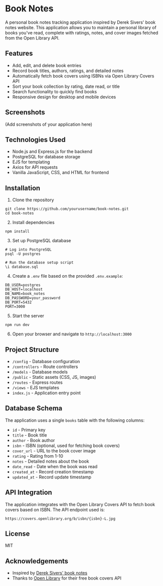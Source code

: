 # Book Notes

A personal book notes tracking application inspired by Derek Sivers' book notes website. This application allows you to maintain a personal library of books you've read, complete with ratings, notes, and cover images fetched from the Open Library API.

## Features

- Add, edit, and delete book entries
- Record book titles, authors, ratings, and detailed notes
- Automatically fetch book covers using ISBNs via Open Library Covers API
- Sort your book collection by rating, date read, or title
- Search functionality to quickly find books
- Responsive design for desktop and mobile devices

## Screenshots

(Add screenshots of your application here)

## Technologies Used

- Node.js and Express.js for the backend
- PostgreSQL for database storage
- EJS for templating
- Axios for API requests
- Vanilla JavaScript, CSS, and HTML for frontend

## Installation

1. Clone the repository
```
git clone https://github.com/yourusername/book-notes.git
cd book-notes
```

2. Install dependencies
```
npm install
```

3. Set up PostgreSQL database
```
# Log into PostgreSQL
psql -U postgres

# Run the database setup script
\i database.sql
```

4. Create a `.env` file based on the provided `.env.example`:
```
DB_USER=postgres
DB_HOST=localhost
DB_NAME=book_notes
DB_PASSWORD=your_password
DB_PORT=5432
PORT=3000
```

5. Start the server
```
npm run dev
```

6. Open your browser and navigate to `http://localhost:3000`

## Project Structure

- `/config` - Database configuration
- `/controllers` - Route controllers
- `/models` - Database models
- `/public` - Static assets (CSS, JS, images)
- `/routes` - Express routes
- `/views` - EJS templates
- `index.js` - Application entry point

## Database Schema

The application uses a single `books` table with the following columns:

- `id` - Primary key
- `title` - Book title
- `author` - Book author
- `isbn` - ISBN (optional, used for fetching book covers)
- `cover_url` - URL to the book cover image
- `rating` - Rating from 1-10
- `notes` - Detailed notes about the book
- `date_read` - Date when the book was read
- `created_at` - Record creation timestamp
- `updated_at` - Record update timestamp

## API Integration

The application integrates with the Open Library Covers API to fetch book covers based on ISBN. The API endpoint used is:

```
https://covers.openlibrary.org/b/isbn/{isbn}-L.jpg
```

## License

MIT

## Acknowledgements

- Inspired by [Derek Sivers' book notes](https://sive.rs/book)
- Thanks to [Open Library](https://openlibrary.org) for their free book covers API